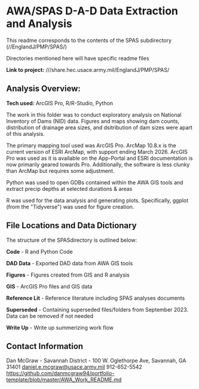 # AWA/SPAS D-A-D Data Extraction and Analysis
This readme corresponds to the contents of the SPAS subdirectory (//EnglandJ/PMP/SPAS/)

Directories mentioned here will have specific readme files

**Link to project:** ///share.hec.usace.army.mil/EnglandJ/PMP/SPAS/

## Analysis Overview:

**Tech used:** ArcGIS Pro, R/R-Studio, Python

The work in this folder was to conduct exploratory analysis on National Inventory of Dams (NID) data. Figures and maps showing dam counts, distribution of drainage area sizes, and dsitribution of dam sizes were apart of this analysis. 

The primary mapping tool used was ArcGIS Pro. ArcMap 10.8.x is the current version of ESRI ArcMap, with support ending March 2026. ArcGIS Pro was used as it is available on the App-Portal and ESRI documentation is now primarily geared towards Pro. Additionally, the software is less clunky than ArcMap but requires some adjustment. 

Python was used to open GDBs contained within the AWA GIS tools and extract precip depths at selected durations & areas

R was used for the data analysis and generating plots. Specifically, ggplot (from the "Tidyverse") was used for figure creation.

## File Locations and Data Dictionary

The structure of the SPASdirectory is outlined below: 

**Code** - R and Python Code

**DAD Data** - Exported DAD data from AWA GIS tools

**Figures** - Figures created from GIS and R analysis

**GIS** - ArcGIS Pro files and GIS data 

**Reference Lit** - Reference literature including SPAS analyses documents

**Superseded** - Containing superseded files/folders from September 2023. Data can be removed if not needed

**Write Up** - Write up summerizing work flow

## Contact Information
Dan McGraw - Savannah District - 100 W. Oglethorpe Ave, Savannah, GA 31401
daniel.e.mcgraw@usace.army.mil
912-652-5542
https://github.com/danmcgraw94/portfolio-template/blob/master/AWA_Work_README.md